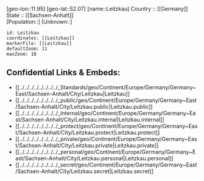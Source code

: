﻿---
location: [52.07,11.95] 
mapzoom: [7,12] 
mapmarker: city 
type: City
tags:
- geo/City


SpocWebEntityId: 31929
isDeleted: false
confidential: public

---
[geo-lon::11.95] 
[geo-lat::52.07] 
[name::Leitzkau] 
Country :: [[Germany]]  
State :: [[Sachsen-Anhalt]]  
[Population::] 
[Unknown::] 


```leaflet
id: Leitzkau
coordinates: [[Leitzkau]] 
markerFile: [[Leitzkau]] 
defaultZoom: 11 
maxZoom: 18
```


## Confidential Links & Embeds: 
- [[../../../../../../../../_Standards/geo/Continent/Europe/Germany/Germany~East/Sachsen-Anhalt/City/Leitzkau|Leitzkau]] 
- [[../../../../../../../../_public/geo/Continent/Europe/Germany/Germany~East/Sachsen-Anhalt/City/Leitzkau.public|Leitzkau.public]] 
- [[../../../../../../../../_internal/geo/Continent/Europe/Germany/Germany~East/Sachsen-Anhalt/City/Leitzkau.internal|Leitzkau.internal]] 
- [[../../../../../../../../_protect/geo/Continent/Europe/Germany/Germany~East/Sachsen-Anhalt/City/Leitzkau.protect|Leitzkau.protect]] 
- [[../../../../../../../../_private/geo/Continent/Europe/Germany/Germany~East/Sachsen-Anhalt/City/Leitzkau.private|Leitzkau.private]] 
- [[../../../../../../../../_personal/geo/Continent/Europe/Germany/Germany~East/Sachsen-Anhalt/City/Leitzkau.personal|Leitzkau.personal]] 
- [[../../../../../../../../_secret/geo/Continent/Europe/Germany/Germany~East/Sachsen-Anhalt/City/Leitzkau.secret|Leitzkau.secret]] 
